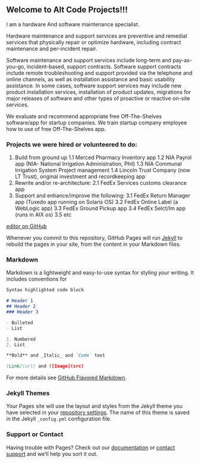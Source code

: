 ## Welcome to Alt Code Projects!!!
I am a hardware And software maintenance specialist.

Hardware maintenance and support services are preventive and remedial services that physically repair or optimize hardware, including contract maintenance and per-incident repair.

Software maintenance and support services include long-term and pay-as-you-go, incident-based, support contracts. Software support contracts include remote troubleshooting and support provided via the telephone and online channels, as well as installation assistance and basic usability assistance. In some cases, software support services may include new product installation services, installation of product updates, migrations for major releases of software and other types of proactive or reactive on-site services. 

We evaluate and recommend appropriate free Off-The-Shelves software/app for startup companies. We train startup company employee how to use of free Off-The-Shelves app. 

### Projects we were hired or volunteered to do:
1. Build from ground up 
    1.1 Merced Pharmacy Inventory app
    1.2 NIA Payrol app (NIA- National Irrigation Administration, Phil)
    1.3 NIA Communal Irrigation System Project management
    1.4 Lincoln Trust Company (now LT Trust), original investment and recordkeeping app
2. Rewrite and/or re-architecture:
    2.1 FedEx Services customs clearance app
3. Support and enhance/improve the following:
    3.1 FedEx Return Manager app (Tuxedo app running on Solaris OS)
    3.2 FedEx Online Label (a WebLogic app)
    3.3 FedEx Ground Pickup app
    3.4 FedEx Selct/Im app (runs in AIX os)
    3.5 etc

[editor on GitHub](https://github.com/fredcpepito/fredcpepito.github.io/edit/master/README.md)

Whenever you commit to this repository, GitHub Pages will run [Jekyll](https://jekyllrb.com/) to rebuild the pages in your site, from the content in your Markdown files.

### Markdown

Markdown is a lightweight and easy-to-use syntax for styling your writing. It includes conventions for

```markdown
Syntax highlighted code block

# Header 1
## Header 2
### Header 3

- Bulleted
- List

1. Numbered
2. List

**Bold** and _Italic_ and `Code` text

[Link](url) and ![Image](src)
```

For more details see [GitHub Flavored Markdown](https://guides.github.com/features/mastering-markdown/).

### Jekyll Themes

Your Pages site will use the layout and styles from the Jekyll theme you have selected in your [repository settings](https://github.com/fredcpepito/fredcpepito.github.io/settings). The name of this theme is saved in the Jekyll `_config.yml` configuration file.

### Support or Contact

Having trouble with Pages? Check out our [documentation](https://help.github.com/categories/github-pages-basics/) or [contact support](https://github.com/contact) and we’ll help you sort it out.
